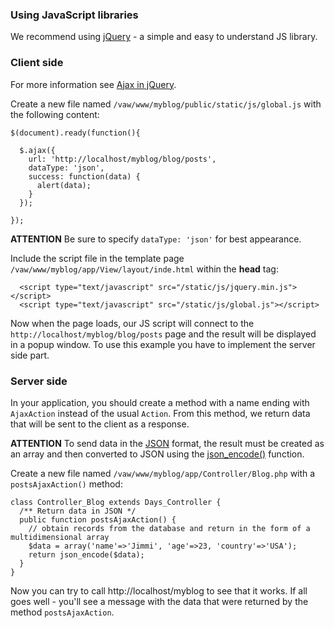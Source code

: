 <a href='Hidden comment: revision: 1'></a>

### Using JavaScript libraries ###

We recommend using [jQuery](http://jquery.com) - a simple and easy to understand JS library.

### Client side ###

For more information see [Ajax in jQuery](http://docs.jquery.com/Ajax/jQuery.ajax#options).

Create a new file named `/vaw/www/myblog/public/static/js/global.js` with the following content:
```
$(document).ready(function(){

  $.ajax({
    url: 'http://localhost/myblog/blog/posts',
    dataType: 'json',
    success: function(data) {
      alert(data);
    }
  });

});
```

**ATTENTION** Be sure to specify `dataType: 'json'` for best appearance.

Include the script file in the template page `/vaw/www/myblog/app/View/layout/inde.html` within the **head** tag:
```
  <script type="text/javascript" src="/static/js/jquery.min.js"></script>
  <script type="text/javascript" src="/static/js/global.js"></script>
```

Now when the page loads, our JS script will connect to the `http://localhost/myblog/blog/posts` page and the result will be displayed in a popup window. To use this example you have to implement the server side part.

### Server side ###

In your application, you should create a method with a name ending with `AjaxAction` instead of the usual `Action`. From this method, we return data that will be sent to the client as a response.

**ATTENTION** To send data in the [JSON](http://en.wikipedia.org/wiki/JSON) format, the result must be created as an array and then converted to JSON using the [json\_encode()](http://php.net/json_encode) function.

Create a new file named `/vaw/www/myblog/app/Controller/Blog.php` with a `postsAjaxAction()` method:
```
class Controller_Blog extends Days_Controller {
  /** Return data in JSON */
  public function postsAjaxAction() {
    // obtain records from the database and return in the form of a multidimensional array
    $data = array('name'=>'Jimmi', 'age'=>23, 'country'=>'USA');
    return json_encode($data);
  }
}
```

Now you can try to call http://localhost/myblog to see that it works. If all goes well - you'll see a message with the data that were returned by the method `postsAjaxAction`.